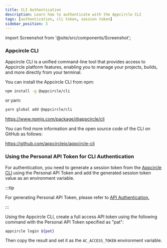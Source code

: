 ```yaml
---
title: CLI Authentication
description: Learn how to authenticate with the Appcircle CLI
tags: [authentication, cli token, session token]
sidebar_position: 3
---
```


import Screenshot from '@site/src/components/Screenshot';

### Appcircle CLI

Appcircle CLI is a unified command-line tool that provides access to Appcircle platform features, enabling you to manage your projects, builds, and more directly from your terminal.

You can install the Appcircle CLI from npm:

```bash
npm install -g @appcircle/cli
```

or yarn:

```bash
yarn global add @appcircle/cli
```

https://www.npmjs.com/package/@appcircle/cli

You can find more information and the open source code of the CLI on GitHub as follows:

https://github.com/appcircleio/appcircle-cli

### Using the Personal API Token for CLI Authentication

For authentication, you need to generate a session token from the [Appcircle CLI](https://github.com/appcircleio/appcircle-cli#appcircle-command-line-interface) using the Personal API Token and add the generated session token value as an environment variable.

:::tip

For generating Personal API Token, please refer to [API Authentication.](/appcircle-api/api-authentication#generatingmanaging-the-personal-api-tokens)

:::

Using the Appcircle CLI, create a full access API token using the following command with the Personal API Token specified as "pat":

```bash
appcircle login ${pat}
```

Then copy the result and set it as the `AC_ACCESS_TOKEN` environment variable.